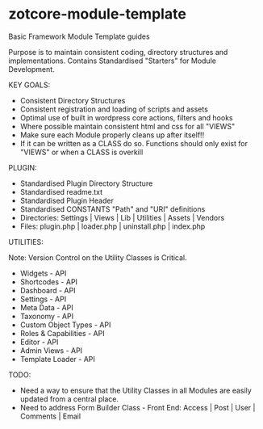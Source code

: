 zotcore-module-template
==============================

Basic Framework Module Template guides

Purpose is to maintain consistent coding, directory structures and implementations.
Contains Standardised "Starters" for Module Development.

KEY GOALS:

* Consistent Directory Structures
* Consistent registration and loading of scripts and assets
* Optimal use of built in wordpress core actions, filters and hooks
* Where possible maintain consistent html and css for all "VIEWS"
* Make sure each Module properly cleans up after itself!!
* If it can be written as a CLASS do so.  Functions should only exist for "VIEWS" or when a CLASS is overkill


PLUGIN: 

* Standardised Plugin Directory Structure
* Standardised readme.txt
* Standardised Plugin Header
* Standardised CONSTANTS "Path" and "URI" definitions
* Directories: Settings | Views | Lib | Utilities | Assets | Vendors
* Files: plugin.php | loader.php | uninstall.php | index.php


UTILITIES:

Note: Version Control on the Utility Classes is Critical.


      
* Widgets - API
* Shortcodes - API 
* Dashboard - API 
* Settings - API 
* Meta Data - API
* Taxonomy - API
* Custom Object Types - API
* Roles & Capabilities - API
* Editor - API
* Admin Views - API
* Template Loader -  API

TODO: 

* Need a way to ensure that the Utility Classes in all Modules are easily updated from a central place.
* Need to address Form Builder Class - Front End: Access | Post | User | Comments | Email

